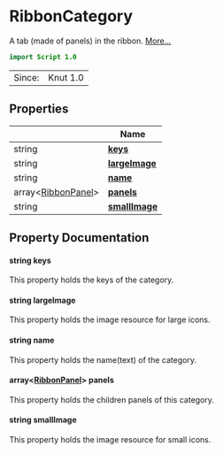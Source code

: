 # RibbonCategory

A tab (made of panels) in the ribbon. [More...](#detailed-description)

```qml
import Script 1.0
```

<table>
<tr><td>Since:</td><td>Knut 1.0</td></tr>
</table>

## Properties

| | Name |
|-|-|
|string|**[keys](#keys)**|
|string|**[largeImage](#largeImage)**|
|string|**[name](#name)**|
|array<[RibbonPanel](../script/ribbonpanel.md)>|**[panels](#panels)**|
|string|**[smallImage](#smallImage)**|

## Property Documentation

#### <a name="keys"></a>string **keys**

This property holds the keys of the category.

#### <a name="largeImage"></a>string **largeImage**

This property holds the image resource for large icons.

#### <a name="name"></a>string **name**

This property holds the name(text) of the category.

#### <a name="panels"></a>array<[RibbonPanel](../script/ribbonpanel.md)> **panels**

This property holds the children panels of this category.

#### <a name="smallImage"></a>string **smallImage**

This property holds the image resource for small icons.
